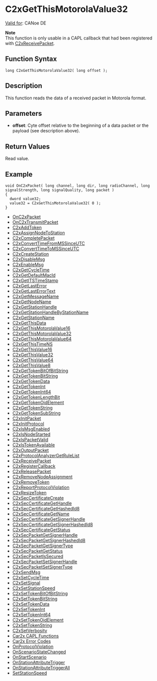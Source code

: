 # C2xGetThisMotorolaValue32

[Valid for](../../../Shared/FeatureAvailability.md): CANoe DE

**Note**  
This function is only usable in a CAPL callback that had been registered with [C2xReceivePacket](CAPLfunctionC2xReceivePacket.md).

## Function Syntax

```plaintext
long C2xGetThisMotorolaValue32( long offset );
```

## Description

This function reads the data of a received packet in Motorola format.

## Parameters

- **offset**: Cyte offset relative to the beginning of a data packet or the payload (see description above).

## Return Values

Read value.

## Example

```plaintext
void OnC2xPacket( long channel, long dir, long radioChannel, long signalStrength, long signalQuality, long packet )
{
  dword value32;
  value32 = C2xGetThisMotorolaValue32( 0 );
}
```

- [OnC2xPacket](../Callbacks/CAPLfunctionC2xOnC2xPacket.md#aanchor23975)
- [OnC2xTransmitPacket](../Callbacks/CAPLfunctionC2xOnC2xTransmitPacket.md#aanchor26889)
- [C2xAddToken](CAPLfunctionC2xAddToken.md#aanchor432)
- [C2xAssignNodeToStation](CAPLfunctionC2xAssignNodeToStation.md#aanchor31711)
- [C2xCompletePacket](CAPLfunctionC2xCompletePacket.md#aanchor17662)
- [C2xConvertTimeFromMSSinceUTC](CAPLfunctionC2xConvertTimeFromMSSinceUTC.md#aanchor11472)
- [C2xConvertTimeToMSSinceUTC](CAPLfunctionC2xConvertTimeToMSSinceUTC.md#aanchor26867)
- [C2xCreateStation](CAPLfunctionC2xCreateStation.md#aanchor5846)
- [C2xDisableMsg](CAPLfunctionC2xDisableMsg.md#aanchor28570)
- [C2xEnableMsg](CAPLfunctionC2xEnableMsg.md#aanchor1395)
- [C2xGetCycleTime](CAPLfunctionC2xGetCycleTime.md#aanchor30852)
- [C2xGetDefaultMacId](CAPLfunctionC2xGetDefaultMacId.md#aanchor31770)
- [C2xGetITSTimeStamp](CAPLfunctionC2xGetITSTimeStamp.md#aanchor24425)
- [C2xGetLastError](CAPLfunctionC2xGetLastError.md#aanchor26849)
- [C2xGetLastErrorText](CAPLfunctionC2xGetLastErrorText.md#aanchor11927)
- [C2xGetMessageName](CAPLfunctionC2xGetMessageName.md#aanchor21385)
- [C2xGetNodeName](CAPLfunctionC2xGetNodeName.md#aanchor21077)
- [C2xGetStationHandle](CAPLfunctionC2xGetStationHandle.md#aanchor13289)
- [C2xGetStationHandleByStationName](CAPLfunctionC2xGetStationHandleByStationName.md#aanchor22716)
- [C2xGetStationName](CAPLfunctionC2xGetStationName.md#aanchor17724)
- [C2xGetThisData](CAPLfunctionC2xGetThisData.md#aanchor31214)
- [C2xGetThisMotorolaValue16](CAPLfunctionC2xGetThisMotorolaValue16.md#aanchor23999)
- [C2xGetThisMotorolaValue32](#aanchor19990)
- [C2xGetThisMotorolaValue64](CAPLfunctionC2xGetThisMotorolaValue64.md#aanchor28428)
- [C2xGetThisTimeNS](CAPLfunctionC2xGetThisTimeNS.md#aanchor14481)
- [C2xGetThisValue16](CAPLfunctionC2xGetThisValue16.md#aanchor22593)
- [C2xGetThisValue32](CAPLfunctionC2xGetThisValue32.md#aanchor7857)
- [C2xGetThisValue64](CAPLfunctionC2xGetThisValue64.md#aanchor18307)
- [C2xGetThisValue8](CAPLfunctionC2xGetThisValue8.md#aanchor25439)
- [C2xGetTokenBitOfBitString](CAPLfunctionC2xGetTokenBitOfBitString.md#aanchor13514)
- [C2xGetTokenBitString](CAPLfunctionC2xGetTokenBitString.md#aanchor6435)
- [C2xGetTokenData](CAPLfunctionC2xGetTokenData.md#aanchor9567)
- [C2xGetTokenInt](CAPLfunctionC2xGetTokenInt.md#aanchor5591)
- [C2xGetTokenInt64](CAPLfunctionC2xGetTokenInt64.md#aanchor21630)
- [C2xGetTokenLengthBit](CAPLfunctionC2xGetTokenLengthBit.md#aanchor28400)
- [C2xGetTokenOidElement](CAPLfunctionC2xGetTokenOidElement.md#aanchor21791)
- [C2xGetTokenString](CAPLfunctionC2xGetTokenString.md#aanchor30208)
- [C2xGetTokenSubString](CAPLfunctionC2xGetTokenSubString.md#aanchor31078)
- [C2xInitPacket](CAPLfunctionC2xInitPacket.md#aanchor22422)
- [C2xInitProtocol](CAPLfunctionC2xInitProtocol.md#aanchor11096)
- [C2xIsMsgEnabled](CAPLfunctionC2xIsMsgEnabled.md#aanchor597)
- [C2xIsNodeStarted](CAPLfunctionC2xIsNodeStarted.md#aanchor10424)
- [C2xIsPacketValid](CAPLfunctionC2xIsPacketValid.md#aanchor11613)
- [C2xIsTokenAvailable](CAPLfunctionC2xIsTokenAvailable.md#aanchor30372)
- [C2xOutputPacket](CAPLfunctionC2xOutputPacket.md#aanchor24725)
- [C2xProtocolAnalyzerGetRuleList](CAPLfunctionC2xProtocolAnalyzerGetRuleList.md#aanchor19353)
- [C2xReceivePacket](CAPLfunctionC2xReceivePacket.md#aanchor8450)
- [C2xRegisterCallback](CAPLfunctionC2xRegisterCallback.md#aanchor19511)
- [C2xReleasePacket](CAPLfunctionC2xReleasePacket.md#aanchor12868)
- [C2xRemoveNodeAssignment](CAPLfunctionC2xRemoveNodeAssignment.md#aanchor4504)
- [C2xRemoveToken](CAPLfunctionC2xRemoveToken.md#aanchor25632)
- [C2xReportProtocolViolation](CAPLfunctionC2xReportProtocolViolation.md#aanchor25704)
- [C2xResizeToken](CAPLfunctionC2xResizeToken.md#aanchor26129)
- [C2xSecCertificateCreate](CAPLfunctionC2xSecCertificateCreate.md#aanchor32074)
- [C2xSecCertificateGetHandle](CAPLfunctionC2xSecCertificateGetHandle.md#aanchor20814)
- [C2xSecCertificateGetHashedId8](CAPLfunctionC2xSecCertificateGetHashedId8.md#aanchor27158)
- [C2xSecCertificateGetName](CAPLfunctionC2xSecCertificateGetName.md#aanchor18699)
- [C2xSecCertificateGetSignerHandle](CAPLfunctionC2xSecCertificateGetSignerHandle.md#aanchor21154)
- [C2xSecCertificateGetSignerHashedId8](CAPLfunctionC2xSecCertificateGetSignerHashedId8.md#aanchor29936)
- [C2xSecCertificateGetStatus](CAPLfunctionC2xSecCertificateGetStatus.md#aanchor30775)
- [C2xSecPacketGetSignerHandle](CAPLfunctionC2xSecPacketGetSignerHandle.md#aanchor21036)
- [C2xSecPacketGetSignerHashedId8](CAPLfunctionC2xSecPacketGetSignerHashedId8.md#aanchor19963)
- [C2xSecPacketGetSignerType](CAPLfunctionC2xSecPacketGetSignerType.md#aanchor4292)
- [C2xSecPacketGetStatus](CAPLfunctionC2xSecPacketGetStatus.md#aanchor28304)
- [C2xSecPacketIsSecured](CAPLfunctionC2xSecPacketIsSecured.md#aanchor27826)
- [C2xSecPacketSetSignerHandle](CAPLfunctionC2xSecPacketSetSignerHandle.md#aanchor22383)
- [C2xSecPacketSetSignerType](CAPLfunctionC2xSecPacketSetSignerType.md#aanchor21150)
- [C2xSendMsg](CAPLfunctionC2xSendMsg.md#aanchor30827)
- [C2xSetCycleTime](CAPLfunctionC2xSetCycleTime.md#aanchor28094)
- [C2xSetSignal](CAPLfunctionC2xSetSignal.md#aanchor20968)
- [C2xSetStationSpeed](CAPLfunctionC2xSetStationSpeed.md#aanchor884)
- [C2xSetTokenBitOfBitString](CAPLfunctionC2xSetTokenBitOfBitString.md#aanchor21862)
- [C2xSetTokenBitString](CAPLfunctionC2xSetTokenBitString.md#aanchor22512)
- [C2xSetTokenData](CAPLfunctionC2xSetTokenData.md#aanchor19091)
- [C2xSetTokenInt](CAPLfunctionC2xSetTokenInt.md#aanchor24395)
- [C2xSetTokenInt64](CAPLfunctionC2xSetTokenInt64.md#aanchor5169)
- [C2xSetTokenOidElement](CAPLfunctionC2xSetTokenOidElement.md#aanchor26790)
- [C2xSetTokenString](CAPLfunctionC2xSetTokenString.md#aanchor13042)
- [C2xSetVerbosity](CAPLfunctionC2xSetVerbosity.md#aanchor18792)
- [Car2x CAPL Functions](../CAPLfunctionsCar2xOverview.md#aanchor7431)
- [Car2x Error Codes](../CAPLfunctionsCar2xErrorCodes.md#aanchor16978)
- [OnProtocolViolation](../Callbacks/CAPLfunctionC2xOnProtocolViolation.md#aanchor27621)
- [OnScenarioStateChanged](../Callbacks/CAPLfunctionC2xOnScenarioStateChanged.md#aanchor16247)
- [OnStartScenario](../Callbacks/CAPLfunctionC2xOnStartScenario.md#aanchor4225)
- [OnStationAttributeTrigger](../Callbacks/CAPLfunctionC2xOnStationAttributeTrigger.md#aanchor28915)
- [OnStationAttributeTriggerAll](../Callbacks/CAPLfunctionC2xOnStationAttributeTriggerAll.md#aanchor21716)
- [SetStationSpeed](../../ADAS/Functions/CAPLfunctionSetStationSpeed.md#aanchor28451)
